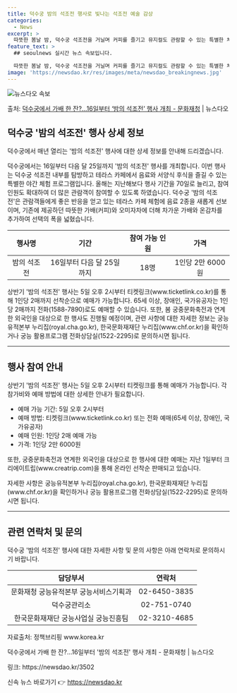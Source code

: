 ```yaml
---
title: 덕수궁 밤의 석조전 행사로 빛나는 석조전 예술 감상
categories:
  - News
excerpt: >
  따뜻한 봄날 밤, 덕수궁 석조전을 거닐며 커피를 즐기고 뮤지컬도 관람할 수 있는 특별한 체험 행사가 열린다.…
feature_text: >
  ## seoulnews 실시간 뉴스 속보입니다.

  따뜻한 봄날 밤, 덕수궁 석조전을 거닐며 커피를 즐기고 뮤지컬도 관람할 수 있는 특별한 체험 행사가 열린다.…
image: 'https://newsdao.kr/res/images/meta/newsdao_breakingnews.jpg'
---
```


![뉴스다오 속보](https://newsdao.kr/res/images/meta/newsdao_breakingnews.jpg)

<p>출처: <a href="https://newsdao.kr/3502" rel="dofollow">덕수궁에서 가배 한 잔?…16일부터 ‘밤의 석조전’ 행사 개최 - 문화재청</a> | 뉴스다오</p>

<h2 data-ke-size="size26">덕수궁 '밤의 석조전' 행사 상세 정보</h2>
덕수궁에서 매년 열리는 '밤의 석조전' 행사에 대한 상세 정보를 안내해 드리겠습니다.

<p data-ke-size="size16">덕수궁에서는 16일부터 다음 달 25일까지 '밤의 석조전' 행사를 개최합니다. 이번 행사는 덕수궁 석조전 내부를 탐방하고 테라스 카페에서 음료와 서양식 후식을 즐길 수 있는 특별한 야간 체험 프로그램입니다. 올해는 지난해보다 행사 기간을 70일로 늘리고, 참여 인원도 확대하여 더 많은 관람객이 참여할 수 있도록 하였습니다. 덕수궁 '밤의 석조전'은 관람객들에게 좋은 반응을 얻고 있는 테라스 카페 체험에 음료 2종을 새롭게 선보이며, 기존에 제공하던 따뜻한 가배(커피)와 오미자차에 더해 차가운 가배와 온감차를 추가하여 선택의 폭을 넓혔습니다.</p>

<table>
<thead>
<tr>
<th style="text-align: center;">행사명</th>
<th style="text-align: center;">기간</th>
<th style="text-align: center;">참여 가능 인원</th>
<th style="text-align: center;">가격</th>
</tr>
</thead>
<tbody>
<tr>
<td style="text-align: center;">밤의 석조전</td>
<td style="text-align: center;">16일부터 다음 달 25일까지</td>
<td style="text-align: center;">18명</td>
<td style="text-align: center;">1인당 2만 6000원</td>
</tr>
</tbody>
</table>

<p data-ke-size="size16">상반기 '밤의 석조전' 행사는 5일 오후 2시부터 티켓링크(www.ticketlink.co.kr)를 통해 1인당 2매까지 선착순으로 예매가 가능합니다. 65세 이상, 장애인, 국가유공자는 1인당 2매까지 전화(1588-7890)로도 예매할 수 있습니다. 또한, 봄 궁중문화축전과 연계한 외국인을 대상으로 한 행사도 진행될 예정이며, 관련 사항에 대한 자세한 정보는 궁능유적본부 누리집(royal.cha.go.kr), 한국문화재재단 누리집(www.chf.or.kr)을 확인하거나 궁능 활용프로그램 전화상담실(1522-2295)로 문의하시면 됩니다.</p>

<hr>

<h2 data-ke-size="size26">행사 참여 안내</h2>

<p data-ke-size="size16">상반기 '밤의 석조전' 행사는 5일 오후 2시부터 티켓링크를 통해 예매가 가능합니다. 각 참가비와 예매 방법에 대한 상세한 안내가 필요합니다.</p>

<ul>
<li>예매 가능 기간: 5일 오후 2시부터</li>
<li>예매 방법: 티켓링크(www.ticketlink.co.kr) 또는 전화 예매(65세 이상, 장애인, 국가유공자)</li>
<li>예매 인원: 1인당 2매 예매 가능</li>
<li>가격: 1인당 2만 6000원</li>
</ul>

<p data-ke-size="size16">또한, 궁중문화축전과 연계한 외국인을 대상으로 한 행사에 대한 예매는 지난 1일부터 크리에이트립(www.creatrip.com)을 통해 온라인 선착순 판매되고 있습니다.</p>

<p data-ke-size="size16">자세한 사항은 궁능유적본부 누리집(royal.cha.go.kr), 한국문화재재단 누리집(www.chf.or.kr)을 확인하거나 궁능 활용프로그램 전화상담실(1522-2295)로 문의하시면 됩니다.</p>

<hr>

<h2 data-ke-size="size26">관련 연락처 및 문의</h2>

<p data-ke-size="size16">덕수궁 '밤의 석조전' 행사에 대한 자세한 사항 및 문의 사항은 아래 연락처로 문의하시기 바랍니다.</p>

<table>
<thead>
<tr>
<th style="text-align: center;">담당부서</th>
<th style="text-align: center;">연락처</th>
</tr>
</thead>
<tbody>
<tr>
<td style="text-align: center;">문화재청 궁능유적본부 궁능서비스기획과</td>
<td style="text-align: center;">02-6450-3835</td>
</tr>
<tr>
<td style="text-align: center;">덕수궁관리소</td>
<td style="text-align: center;">02-751-0740</td>
</tr>
<tr>
<td style="text-align: center;">한국문화재재단 궁능사업실 궁능진흥팀</td>
<td style="text-align: center;">02-3210-4685</td>
</tr>
</tbody>
</table>

<p data-ke-size="size16">자료출처: 정책브리핑 www.korea.kr</p>

<p data-ke-size="size16">덕수궁에서 가배 한 잔?…16일부터 '밤의 석조전' 행사 개최 - 문화재청 | 뉴스다오</p>
<p data-ke-size="size16">링크: https://newsdao.kr/3502</p> 

신속 뉴스 바로가기 👉 <a href="https://newsdao.kr" rel="dofollow">https://newsdao.kr</a>


